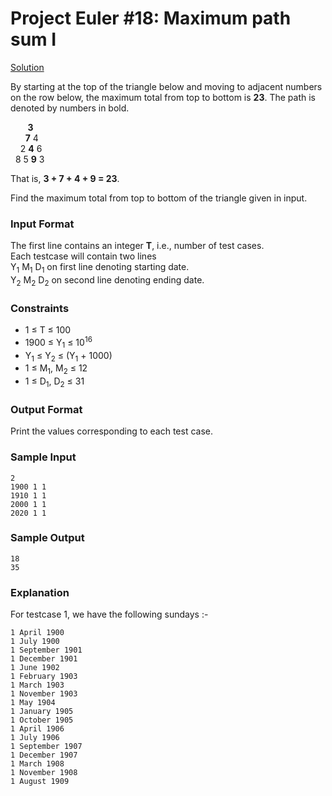 # Project Euler #18: Maximum path sum I

[Solution](https://github.com/zhaohanson1/project_euler_plus/blob/master/018%20-%20Maximum%20path%20sum%20I/solution.md)

By starting at the top of the triangle below and moving to adjacent numbers on the row below, the maximum total from top to bottom is **23**. 
The path is denoted by numbers in bold.
    
&nbsp; &nbsp; &nbsp; &nbsp;**3**   
&nbsp; &nbsp; &nbsp; **7** 4   
&nbsp; &nbsp; 2 **4** 6   
&nbsp; 8 5 **9** 3   

That is, **3 + 7 + 4 + 9 = 23**.

Find the maximum total from top to bottom of the triangle given in input.

### Input Format

The first line contains an integer **T**, i.e., number of test cases.   
Each testcase will contain two lines    
Y<sub>1</sub> M<sub>1</sub> D<sub>1</sub> on first line denoting starting date.   
Y<sub>2</sub> M<sub>2</sub> D<sub>2</sub> on second line denoting ending date.    

### Constraints
- 1 &le; T &le; 100
- 1900 &le; Y<sub>1</sub> &le; 10<sup>16</sup>
- Y<sub>1</sub> &le; Y<sub>2</sub> &le; (Y<sub>1</sub> + 1000)
- 1 &le; M<sub>1</sub>, M<sub>2</sub> &le; 12
- 1 &le; D<sub>1</sub>, D<sub>2</sub> &le; 31

### Output Format

Print the values corresponding to each test case.

### Sample Input

```
2
1900 1 1
1910 1 1
2000 1 1
2020 1 1
```

### Sample Output

```
18
35
```

### Explanation

For testcase 1, we have the following sundays :-

```
1 April 1900
1 July 1900
1 September 1901
1 December 1901
1 June 1902
1 February 1903
1 March 1903
1 November 1903
1 May 1904
1 January 1905
1 October 1905
1 April 1906
1 July 1906
1 September 1907 
1 December 1907
1 March 1908
1 November 1908
1 August 1909
```
